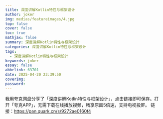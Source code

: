 ```yaml
---
title: 深度讲解Kotlin特性与框架设计
author: joker
img: medias/featureimages/4.jpg
top: false
cover: false
toc: true
mathjax: false
summary: 深度讲解Kotlin特性与框架设计
categories: 深度讲解Kotlin特性与框架设计
tags:
  - 深度讲解Kotlin特性与框架设计
keywords: joker
essay: false
abbrlink: 63701
date: 2025-04-20 23:39:50
coverImg:
password:
---
```


我用夸克网盘分享了「深度讲解Kotlin特性与框架设计」，点击链接即可保存。打开「夸克APP」，无需下载在线播放视频，畅享原画5倍速，支持电视投屏。
链接：https://pan.quark.cn/s/9272ae0160f4
